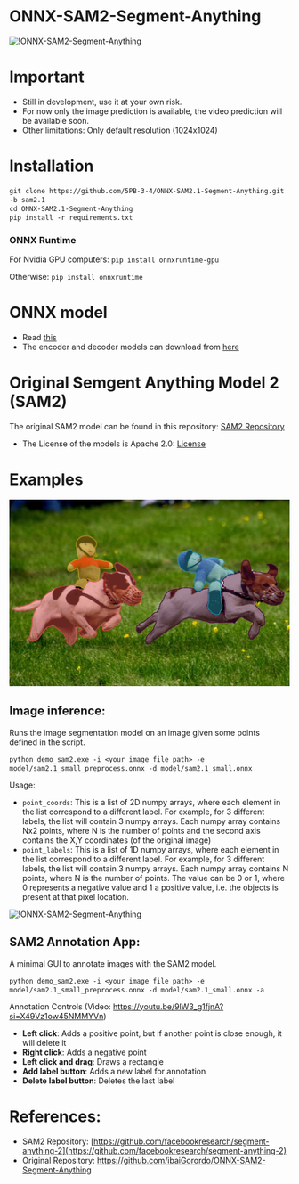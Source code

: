 # ONNX-SAM2-Segment-Anything
![!ONNX-SAM2-Segment-Anything](https://github.com/ibaiGorordo/ONNX-SAM2-Segment-Anything/raw/main/doc/img/sam2_mask_with_boxes.png)

# Important
- Still in development, use it at your own risk.
- For now only the image prediction is available, the video prediction will be available soon.
- Other limitations: Only default resolution (1024x1024)

# Installation
```shell
git clone https://github.com/5PB-3-4/ONNX-SAM2.1-Segment-Anything.git -b sam2.1
cd ONNX-SAM2.1-Segment-Anything
pip install -r requirements.txt
```
### ONNX Runtime
For Nvidia GPU computers:
`pip install onnxruntime-gpu`

Otherwise:
`pip install onnxruntime`

# ONNX model
- Read [this](https://github.com/ibaiGorordo/ONNX-SAM2-Segment-Anything/issues/18)
- The encoder and decoder models can download from [here](https://huggingface.co/rectlabel/segment-anything-onnx-models/tree/main)

# Original Semgent Anything Model 2 (SAM2)
The original SAM2 model can be found in this repository: [SAM2 Repository](https://github.com/facebookresearch/segment-anything-2)
- The License of the models is Apache 2.0: [License](https://github.com/facebookresearch/segment-anything-2/blob/main/LICENSE)

# Examples

![!ONNX-SAM2-Segment-Anything-iMAGE](https://github.com/ibaiGorordo/ONNX-SAM2-Segment-Anything/raw/main/doc/img/sam2_masked_img.jpg)

## **Image inference**:
Runs the image segmentation model on an image given some points defined in the script.
 ```shell
 python demo_sam2.exe -i <your image file path> -e model/sam2.1_small_preprocess.onnx -d model/sam2.1_small.onnx
 ```

Usage:
- `point_coords`: This is a list of 2D numpy arrays, where each element in the list correspond to a different label. For example, for 3 different labels, the list will contain 3 numpy arrays. Each numpy array contains Nx2 points, where N is the number of points and the second axis contains the X,Y coordinates (of the original image)
- `point_labels`: This is a list of 1D numpy arrays, where each element in the list correspond to a different label. For example, for 3 different labels, the list will contain 3 numpy arrays. Each numpy array contains N points, where N is the number of points. The value can be 0 or 1, where 0 represents a negative value and 1 a positive value, i.e. the objects is present at that pixel location.


![!ONNX-SAM2-Segment-Anything](https://github.com/ibaiGorordo/ONNX-SAM2-Segment-Anything/raw/main/doc/img/sam2_annotation.gif)
## **SAM2 Annotation App**:
A minimal GUI to annotate images with the SAM2 model.
 ```shell
python demo_sam2.exe -i <your image file path> -e model/sam2.1_small_preprocess.onnx -d model/sam2.1_small.onnx -a
 ```
Annotation Controls (Video: https://youtu.be/9lW3_g1fjnA?si=X49Vz1ow45NMMYVn)
- **Left click**: Adds a positive point, but if another point is close enough, it will delete it
- **Right click**: Adds a negative point
- **Left click and drag**: Draws a rectangle
- **Add label button**: Adds a new label for annotation
- **Delete label button**: Deletes the last label

# References:
* SAM2 Repository: [https://github.com/facebookresearch/segment-anything-2](https://github.com/facebookresearch/segment-anything-2)
* Original Repository: https://github.com/ibaiGorordo/ONNX-SAM2-Segment-Anything

